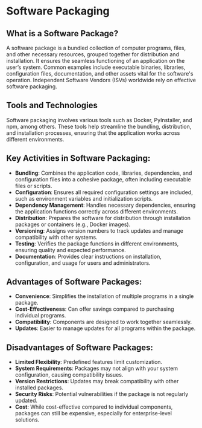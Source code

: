 # Software Packaging

## What is a Software Package?
A software package is a bundled collection of computer programs, files, and other necessary resources, grouped together for distribution and installation. It ensures the seamless functioning of an application on the user’s system. Common examples include executable binaries, libraries, configuration files, documentation, and other assets vital for the software's operation. Independent Software Vendors (ISVs) worldwide rely on effective software packaging.

## Tools and Technologies
Software packaging involves various tools such as Docker, PyInstaller, and npm, among others. These tools help streamline the bundling, distribution, and installation processes, ensuring that the application works across different environments.

## Key Activities in Software Packaging:

- **Bundling**: Combines the application code, libraries, dependencies, and configuration files into a cohesive package, often including executable files or scripts.
- **Configuration**: Ensures all required configuration settings are included, such as environment variables and initialization scripts.
- **Dependency Management**: Handles necessary dependencies, ensuring the application functions correctly across different environments.
- **Distribution**: Prepares the software for distribution through installation packages or containers (e.g., Docker images).
- **Versioning**: Assigns version numbers to track updates and manage compatibility with other systems.
- **Testing**: Verifies the package functions in different environments, ensuring quality and expected performance.
- **Documentation**: Provides clear instructions on installation, configuration, and usage for users and administrators.

## Advantages of Software Packages:

- **Convenience**: Simplifies the installation of multiple programs in a single package.
- **Cost-Effectiveness**: Can offer savings compared to purchasing individual programs.
- **Compatibility**: Components are designed to work together seamlessly.
- **Updates**: Easier to manage updates for all programs within the package.

## Disadvantages of Software Packages:

- **Limited Flexibility**: Predefined features limit customization.
- **System Requirements**: Packages may not align with your system configuration, causing compatibility issues.
- **Version Restrictions**: Updates may break compatibility with other installed packages.
- **Security Risks**: Potential vulnerabilities if the package is not regularly updated.
- **Cost**: While cost-effective compared to individual components, packages can still be expensive, especially for enterprise-level solutions.
